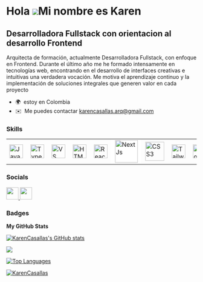 Hola ![](https://user-images.githubusercontent.com/18350557/176309783-0785949b-9127-417c-8b55-ab5a4333674e.gif)Mi nombre es Karen
=============================================================================================================================

Desarrolladora Fullstack con orientacion al desarrollo Frontend
---------------------------------------------------------------

Arquitecta de formación, actualmente Desarrolladora Fullstack, con enfoque en Frontend. Durante el último año me he formado intensamente en tecnologías web, encontrando en el desarrollo de interfaces creativas e intuitivas una verdadera vocación. Me motiva el aprendizaje continuo y la implementación de soluciones integrales que generen valor en cada proyecto

*   🌍  estoy en Colombia
*   ✉️  Me puedes contactar [karencasallas.arq@gmail.com](mailto:karencasallas.arq@gmail.com)
  
### Skills
<table>
  <tr>
    <td style="border: none;">
      <a href="https://developer.mozilla.org/en-US/docs/Web/JavaScript" target="_blank" rel="noreferrer">
        <img src="https://raw.githubusercontent.com/danielcranney/readme-generator/main/public/icons/skills/javascript-colored.svg" width="36" height="36" alt="JavaScript" />
      </a>
    </td>
    <td style="border: none; padding-left: 12px;">
      <a href="https://www.typescriptlang.org/" target="_blank" rel="noreferrer">
        <img src="https://raw.githubusercontent.com/danielcranney/readme-generator/main/public/icons/skills/typescript-colored.svg" width="36" height="36" alt="TypeScript" />
      </a>
    </td>
    <td style="border: none; padding-left: 12px;">
      <a href="https://code.visualstudio.com/" target="_blank" rel="noreferrer">
        <img src="https://raw.githubusercontent.com/danielcranney/readme-generator/main/public/icons/skills/visualstudiocode.svg" width="36" height="36" alt="VS Code" />
      </a>
    </td>
    <td style="border: none; padding-left: 12px;">
      <a href="https://developer.mozilla.org/en-US/docs/Glossary/HTML5" target="_blank" rel="noreferrer">
        <img src="https://raw.githubusercontent.com/danielcranney/readme-generator/main/public/icons/skills/html5-colored.svg" width="36" height="36" alt="HTML5" />
      </a>
    </td>
    <td style="border: none; padding-left: 12px;">
      <a href="https://reactjs.org/" target="_blank" rel="noreferrer">
        <img src="https://raw.githubusercontent.com/danielcranney/readme-generator/main/public/icons/skills/react-colored.svg" width="36" height="36" alt="React" />
      </a>
    </td>
    <td style="border: none; padding-left: 12px; background-color: white;">
      <a href="https://nextjs.org/docs" target="_blank" rel="noreferrer">
        <img src="https://13m4fjyuavya.b-cdn.net/w_1950/5sgp74utg9y6-next-blue-main.png" width="60" height="60" alt="NextJs" />
      </a>
    </td>
   <td style="border: none; padding-left: 12px;">
      <a href="https://www.w3.org/TR/CSS/#css" target="_blank" rel="noreferrer">
        <img src="https://raw.githubusercontent.com/danielcranney/readme-generator/main/public/icons/skills/css3-colored.svg" width="50" height="50" alt="CSS3" />
      </a>
    </td>
    <td style="border: none; padding-left: 12px;">
      <a href="https://tailwindcss.com/" target="_blank" rel="noreferrer">
        <img src="https://raw.githubusercontent.com/danielcranney/readme-generator/main/public/icons/skills/tailwindcss-colored.svg" width="36" height="36" alt="TailwindCSS" />
      </a>
    </td>
    <td style="border: none; padding-left: 12px;">
      <a href="https://getbootstrap.com/" target="_blank" rel="noreferrer">
        <img src="https://raw.githubusercontent.com/danielcranney/readme-generator/main/public/icons/skills/bootstrap-colored.svg" width="36" height="36" alt="Bootstrap" />
      </a>
    </td>
    <td style="border: none; padding-left: 12px;">
      <a href="https://nodejs.org/en/" target="_blank" rel="noreferrer">
        <img src="https://raw.githubusercontent.com/danielcranney/readme-generator/main/public/icons/skills/nodejs-colored.svg" width="36" height="36" alt="NodeJS" />
      </a>
    </td>
    <td style="border: none; padding-left: 12px;">
      <a href="https://expressjs.com/" target="_blank" rel="noreferrer">
        <img src="https://encrypted-tbn0.gstatic.com/images?q=tbn:ANd9GcSj2Cl7TKrJZnqIcySObGhSToz0G8jAHbfryA&s" width="36" height="36" alt="Express" />
      </a>
    </td>
    <td style="border: none; padding-left: 12px;">
      <a href="https://www.mongodb.com/" target="_blank" rel="noreferrer">
        <img src="https://raw.githubusercontent.com/danielcranney/readme-generator/main/public/icons/skills/mongodb-colored.svg" width="36" height="36" alt="MongoDB" />
      </a>
    </td>
    <td style="border: none; padding-left: 12px;">
      <a href="https://www.postgresql.org/" target="_blank" rel="noreferrer">
        <img src="https://raw.githubusercontent.com/danielcranney/readme-generator/main/public/icons/skills/postgresql-colored.svg" width="36" height="36" alt="PostgreSQL" />
      </a>
    </td>
    <td style="border: none; padding-left: 12px;">
      <a href="https://www.adobe.com/uk/products/photoshop.html" target="_blank" rel="noreferrer">
        <img src="https://upload.wikimedia.org/wikipedia/commons/thumb/a/af/Adobe_Photoshop_CC_icon.svg/1051px-Adobe_Photoshop_CC_icon.svg.png" width="36" height="36" alt="Photoshop" />
      </a>
    </td>
    <td style="border: none; padding-left: 12px;">
      <a href="https://www.figma.com/" target="_blank" rel="noreferrer">
        <img src="https://raw.githubusercontent.com/danielcranney/readme-generator/main/public/icons/skills/figma-colored.svg" width="36" height="36" alt="Figma" />
      </a>
    </td>
    <td style="border: none; padding-left: 12px;">
      <a href="https://cloud.google.com/" target="_blank" rel="noreferrer">
        <img src="https://raw.githubusercontent.com/danielcranney/readme-generator/main/public/icons/skills/googlecloud-colored.svg" width="36" height="36" alt="Google Cloud" />
      </a>
    </td>
  </tr>
</table>
                    
### Socials

<p align="left">  
<a href="https://www.github.com/KarenCasallas" target="_blank" rel="noreferrer"> <picture> <source media="(prefers-color-scheme: dark)" srcset="https://raw.githubusercontent.com/danielcranney/readme-generator/main/public/icons/socials/github-dark.svg" /> <source media="(prefers-color-scheme: light)" srcset="https://raw.githubusercontent.com/danielcranney/readme-generator/main/public/icons/socials/github.svg" /> <img src="https://raw.githubusercontent.com/danielcranney/readme-generator/main/public/icons/socials/github.svg" width="32" height="32" /> </picture> </a> 
<a href="https://www.linkedin.com/in/karen-casallas-51b87730/" target="_blank" rel="noreferrer"> <picture> <source media="(prefers-color-scheme: dark)" srcset="https://raw.githubusercontent.com/danielcranney/readme-generator/main/public/icons/socials/linkedin-dark.svg" /> <source media="(prefers-color-scheme: light)" srcset="https://raw.githubusercontent.com/danielcranney/readme-generator/main/public/icons/socials/linkedin.svg" /> <img src="https://raw.githubusercontent.com/danielcranney/readme-generator/main/public/icons/socials/linkedin.svg" width="32" height="32" /> </picture> </a></p>

### Badges

<b>My GitHub Stats</b>

<a href="http://www.github.com/KarenCasallas"><img src="https://github-readme-stats.vercel.app/api?username=KarenCasallas&show_icons=true&hide=stars,issues,contribs&count_private=true&title_color=0891b2&text_color=ffffff&icon_color=0891b2&bg_color=1c1917&hide_border=true&show_icons=true" alt="KarenCasallas's GitHub stats" /></a>

<a href="http://www.github.com/KarenCasallas"><img src="https://github-readme-streak-stats.herokuapp.com/?user=KarenCasallas&stroke=ffffff&background=1c1917&ring=0891b2&fire=0891b2&currStreakNum=ffffff&currStreakLabel=0891b2&sideNums=ffffff&sideLabels=ffffff&dates=ffffff&hide_border=true" /></a>

<a href="https://github.com/KarenCasallas" align="left"><img src="https://github-readme-stats.vercel.app/api/top-langs/?username=KarenCasallas&langs_count=10&title_color=0891b2&text_color=ffffff&icon_color=0891b2&bg_color=1c1917&hide_border=true&locale=en&custom_title=Top%20%Languages" alt="Top Languages" /></a>

[![KarenCasallas](https://github-readme-activity-graph.vercel.app/graph?username=KarenCasallas&theme=react-dark)](https://github.com/KarenCasallas)
